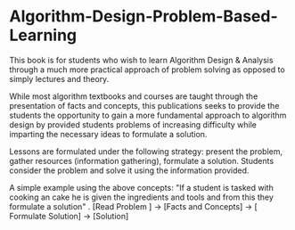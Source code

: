 # Algorithm-Design-Problem-Based-Learning

This book is for students who wish to learn Algorithm Design & Analysis through a much more practical approach of problem solving as opposed to simply lectures and theory.

While most algorithm textbooks and courses are taught through the  presentation of facts and concepts, this publications seeks to provide the students the opportunity to gain a more fundamental approach to algorithm design by provided students problems of increasing difficulty while imparting the necessary ideas to formulate a solution.

Lessons are formulated under the following strategy: present the problem, gather resources (information gathering), 
formulate a solution. Students consider the problem and solve it using the information provided. 

A simple example using the above concepts:
"If a student is tasked with cooking an cake he is given the ingredients and tools and from this they formulate a solution" . 
[Read Problem ] -> [Facts and Concepts] -> [ Formulate Solution] -> [Solution]
